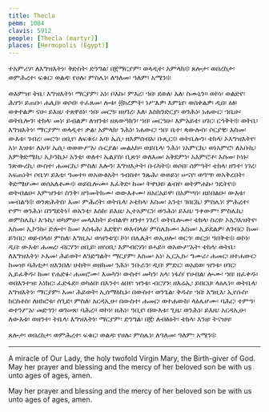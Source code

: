 ```yaml
---
title: Thecla
pemm: 1004
clavis: 5912
people: [Thecla (martyr)]
places: [Hermopolis (Egypt)]
---
```

ተአምሪሃ፡ ለእግዝእትነ፡ ቅድስት፡ ድንግል፡ በ፪ማርያም፡ ወላዲተ፡ አምላክ፨ ጸሎታ፡ ወበረከታ፡ ወምሕረተ፡ ፍቁር፡ ወልዳ፡ የሀሉ፡ ምስሌነ፡ ለዓለመ፡ ዓለም፡ አሜን፨

ወእምዝ፡ ትቤ፡ እግዝእትነ፡ ማርያም፡ አነ፡ ቦእኩ፡ ምእረ፡ ኀበ፡ ደወለ፡ እለ፡ ስሙኒን። ወኮነ፡ ወልድየ፡ ሕፃን፡ ይጠቡ፡ ሐሊበ፡ ወሶበ፡ ተፈጸመ፡ ሎቱ፡ ፴ክረምት፡ ነሥእዎ፡ እምኔየ፡ ወሰቀልዎ፡ ዲበ፡ ዕፅ፡ ወቀተልዎ፡ ናሁ፡ ይእዜ፡ ተጸዋዕነ፡ ኀበ፡ መርዓ፡ ዘሀገረ፡ እለ፡ እስክንድርያ፡ ወንሕነ፡ ነሐውር፡ ኀቤሁ፡ ወትቤሎን፡ ቴክላ፡ መነ፡ ይብልዎ፡ ለዝንቱ፡ ዘጸውዓክን፡ ኀበ፡ መርዓሁ፡ እምአይቴ፡ ሀገር፡ ርኅቅት፨ ወትቤ፡ እግዝእትነ፡ ማርያም፡ ወላዲተ፡ ቃል፡ አምላክ፡ ንሕነ፡ ነሐውር፡ ኀበ፡ ቤተ፡ ጳውሎስ፡ ሶርያዊ፡ እስመ፡ ውእቱ፡ ገብረ፡ መርዓ፡ ዐቢየ፡ ለፍቁሩ፡ አባ፡ ኤሲ፡ ዘእምሰብአ፡ ቡጺር፨ ወትቤሎን፡ ቴክላ፡ ኦእግዝእትየ፡ አነ፡ እዝቱ፡ ለአባ፡ ኤሲ፡ ወወውሥአ፡ ሱርያል፡ መልአክ። ወይቤላ፡ ንሕነ፡ ነአምርኪ፡ ወነአምሮ፡ ለአቡኪ፡ እምቅድሜኪ፡ ኢኮንኪኑ፡ አንቲ፡ ወለተ፡ ኤልያስ፡ ቢጽነ፡ ወለእመ፡ አቅደምነ፡ አእምሮቶ፡ እስመ፡ ኮነኑ፡ ንጽውረኪ፡ ውስተ፡ ሐመርኪ፡ ምስለ፡ እሎን፡ እግዝእታት፡ ቡሩካት፨ ወሶበ፡ ሰምዓት፡ ቴክላ፡ ዘንተ፡ ነገረ፡ አፍጠነት፡ ሶቤሃ፡ ይእቲ፡ ዓመተ። ወአውፅአት፡ ኅብስተ፡ ንጹሕ፡ ወወይነ፡ ሠናየ፡ ወዓሣ፡ ወአቅረበት፡ ቅድሜሆሙ፡ ወሰአለቶሙ፨ ወይቤሎሙ፡ እፈቅድ፡ ከመ፡ ትዋህዩ፡ ልብየ፡ ወትምሐኩ፡ ንዴትየ፨ ወትብልዑ፡ እምዝንቱ፡ ስንቅ፡ ዘዓመትክሙ፡ ወውእቶሙ፡ ዘአርአይዋ፡ በአምጣነ፡ ዘይበልዑ፡ ውእቱ፡ መብልዓ፨ ወንጽሕትሰ፡ እመ፡ ምሕረት፡ ወትቤላ፡ ኦቴክላ፡ እስመ፡ አንቲ፡ ገበርኪ፡ ምስሌነ፡ ምሕረተ፡ ዮም፡ ወንሕነ፡ በንግደትነ፤ ወአንቲ፡ እስከ፡ ይእዜ፡ ኢተአምርነ፡ ወንሕነ፡ ይእዜ፡ ንቀውም፡ ምስሌኪ፡ ወምስሌኪ፡ እኁኪ፡ ወካምሁ፡ መላእክት፡ ይብልዋ፡ ዘንተ፡ ነገረ፤ ወትቤሎሙ፡ ቴክላ፡ ስረዩ፡ ኦአጋእዝትየ፡ እስመ፡ ኢኮንኩ፡ ድሎተ፡ ከመ፡ እስፋሕ፡ እደዊየ፡ ወእብላዕ፡ ምስሌክሙ፡ እስመ፡ ኢይደልዎ፡ ለገብር፡ ከመ፡ ይንበር፡ ወይብላዕ፡ ምስለ፡ እግዚኡ፡ ወዝንቱሂ፡ ኮነ፡ በሌሊት፡ ወኢሀሎ፡ ወርኅ፡ ወርኃ፡ ዓበቅቴ፨ ወኮነ፡ ዲበ፡ ውእቱ፡ ሐመረ፡ ብርሃን፡ ዐቢይ፡ ዘየዐቢ፡ እምብርሃነ፡ ፀሓይ። ወአውሥአት፡ ቴክላ፡ ወትቤ፡ ለእግዝእትነ፡ ኦእመ፡ ሕይወት፡ ለንድግልት፡ ማርያም፡ እስመ፡ አነ፡ ኢርኢኩ፡ ግሙራ፡ ሐመር፡ ዘተሐውር፡ ከመዝ፡ ባሕቲታ፡ ዘእንበለ፡ ሁከት። ወዘከመ፡ ንሕነ፡ ንቡራን፡ ዲበ፡ ምድር፡ ወአደወ፡ ዝንቱ፡ ሀገር፡ ኢይፈቅዱ፡ ከመ፡ የሐድፉ፡ ሐመሮሙ፡ እመካን፡ ውስተ፡ መካን፡ አላ፡ ነፋስ፡ የሀብል፡ ሎሙ፡ ኀበ፡ ዘፈቀዱ፡ ወበእንተዝ፡ አነክር፡ ፈድፋደ። ወካዕበ፡ በእንተ፡ ዕበየ፡ ዝንቱ፡ ብርሃን፡ ዘእሬኢ፡ ይበርህ፡ ላዕሌነ። ወትቤላ፡ እግዝእትነ፡ ማርያም፡ እመ፡ ሕይወት፡ ኢሰማዕኪኑ፡ በውስተ፡ ወንጌል፡ ቅዱስ፡ ኀበ፡ እግዚእ፡ ኢየሱስ፡ ክርስቶስ፡ ለዘክሮቱ፡ ሰጊድ፡ ምስለ፡ አርዳኢሁ፡ በውስተ፡ ሐመር፡ ወተሐውከ፡ ላዕሌሆሙ፡ ባሕር፡ ተምዓ፡ ወተንሥአ፡ መድኅን፡ ወገሠጸ፡ ባሕረ። ወኮነ፡ ዘሕነ፡ ዓቢየ፡ በውእቱ፡ ጊዜ፡ ወንሕነ፡ ይእዜ፡ አርዳኢሁ፡ ለውእቱ፡ ወዘንተ፡ ትቤላ፡ እግዝእትነ፡ ማርያም፡ ድንግል፡ በ፪፡ ለብፅዕት፡ ቴክላ፡ እንዘ፡ ትናዝዛ፡

ጸሎታ፡ ወበረከታ፡ ወምሕረተ፡ ፍቁር፡ ወልዳ፡ የሀሉ፡ ምስሌነ፡ ለዓለመ፡ ዓለም፡ አሜን፨

---

A miracle of Our Lady, the holy twofold Virgin Mary, the Birth-giver of God. May her prayer and blessing and the mercy of her beloved son be with us unto ages of ages, amen.



May her prayer and blessing and the mercy of her beloved son be with us unto ages of ages, amen.
